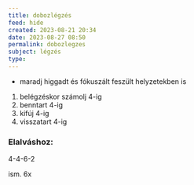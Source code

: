 ```yaml
---
title: dobozlégzés
feed: hide
created: 2023-08-21 20:34
date: 2023-08-27 08:50
permalink: dobozlegzes
subject: légzés
type: 
---
```


- maradj higgadt és fókuszált feszült helyzetekben is

1. belégzéskor számolj 4-ig
2. benntart 4-ig
3. kifúj 4-ig
4. visszatart 4-ig

### Elalváshoz:

4-4-6-2

ism. 6x